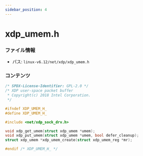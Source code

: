 ```yaml
---
sidebar_position: 4
---
```

# xdp_umem.h

### ファイル情報

- パス: `linux-v6.12/net/xdp/xdp_umem.h`

### コンテンツ

```h
/* SPDX-License-Identifier: GPL-2.0 */
/* XDP user-space packet buffer
 * Copyright(c) 2018 Intel Corporation.
 */

#ifndef XDP_UMEM_H_
#define XDP_UMEM_H_

#include <net/xdp_sock_drv.h>

void xdp_get_umem(struct xdp_umem *umem);
void xdp_put_umem(struct xdp_umem *umem, bool defer_cleanup);
struct xdp_umem *xdp_umem_create(struct xdp_umem_reg *mr);

#endif /* XDP_UMEM_H_ */

```
